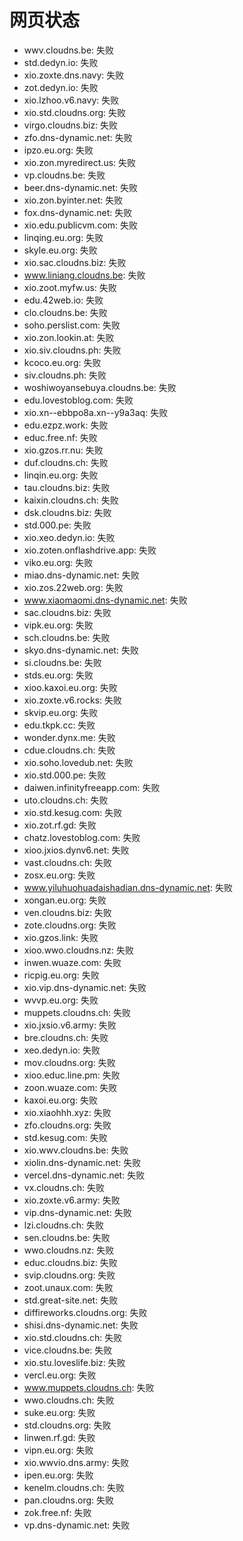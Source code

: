 # 网页状态
- wwv.cloudns.be: 失败
- std.dedyn.io: 失败
- xio.zoxte.dns.navy: 失败
- zot.dedyn.io: 失败
- xio.lzhoo.v6.navy: 失败
- xio.std.cloudns.org: 失败
- virgo.cloudns.biz: 失败
- zfo.dns-dynamic.net: 失败
- ipzo.eu.org: 失败
- xio.zon.myredirect.us: 失败
- vp.cloudns.be: 失败
- beer.dns-dynamic.net: 失败
- xio.zon.byinter.net: 失败
- fox.dns-dynamic.net: 失败
- xio.edu.publicvm.com: 失败
- linqing.eu.org: 失败
- skyle.eu.org: 失败
- xio.sac.cloudns.biz: 失败
- www.liniang.cloudns.be: 失败
- xio.zoot.myfw.us: 失败
- edu.42web.io: 失败
- clo.cloudns.be: 失败
- soho.perslist.com: 失败
- xio.zon.lookin.at: 失败
- xio.siv.cloudns.ph: 失败
- kcoco.eu.org: 失败
- siv.cloudns.ph: 失败
- woshiwoyansebuya.cloudns.be: 失败
- edu.lovestoblog.com: 失败
- xio.xn--ebbpo8a.xn--y9a3aq: 失败
- edu.ezpz.work: 失败
- educ.free.nf: 失败
- xio.gzos.rr.nu: 失败
- duf.cloudns.ch: 失败
- linqin.eu.org: 失败
- tau.cloudns.biz: 失败
- kaixin.cloudns.ch: 失败
- dsk.cloudns.biz: 失败
- std.000.pe: 失败
- xio.xeo.dedyn.io: 失败
- xio.zoten.onflashdrive.app: 失败
- viko.eu.org: 失败
- miao.dns-dynamic.net: 失败
- xio.zos.22web.org: 失败
- www.xiaomaomi.dns-dynamic.net: 失败
- sac.cloudns.biz: 失败
- vipk.eu.org: 失败
- sch.cloudns.be: 失败
- skyo.dns-dynamic.net: 失败
- si.cloudns.be: 失败
- stds.eu.org: 失败
- xioo.kaxoi.eu.org: 失败
- xio.zoxte.v6.rocks: 失败
- skvip.eu.org: 失败
- edu.tkpk.cc: 失败
- wonder.dynx.me: 失败
- cdue.cloudns.ch: 失败
- xio.soho.lovedub.net: 失败
- xio.std.000.pe: 失败
- daiwen.infinityfreeapp.com: 失败
- uto.cloudns.ch: 失败
- xio.std.kesug.com: 失败
- xio.zot.rf.gd: 失败
- chatz.lovestoblog.com: 失败
- xioo.jxios.dynv6.net: 失败
- vast.cloudns.ch: 失败
- zosx.eu.org: 失败
- www.yiluhuohuadaishadian.dns-dynamic.net: 失败
- xongan.eu.org: 失败
- ven.cloudns.biz: 失败
- zote.cloudns.org: 失败
- xio.gzos.link: 失败
- xioo.wwo.cloudns.nz: 失败
- inwen.wuaze.com: 失败
- ricpig.eu.org: 失败
- xio.vip.dns-dynamic.net: 失败
- wvvp.eu.org: 失败
- muppets.cloudns.ch: 失败
- xio.jxsio.v6.army: 失败
- bre.cloudns.ch: 失败
- xeo.dedyn.io: 失败
- mov.cloudns.org: 失败
- xioo.educ.line.pm: 失败
- zoon.wuaze.com: 失败
- kaxoi.eu.org: 失败
- xio.xiaohhh.xyz: 失败
- zfo.cloudns.org: 失败
- std.kesug.com: 失败
- xio.wwv.cloudns.be: 失败
- xiolin.dns-dynamic.net: 失败
- vercel.dns-dynamic.net: 失败
- vx.cloudns.ch: 失败
- xio.zoxte.v6.army: 失败
- vip.dns-dynamic.net: 失败
- lzi.cloudns.ch: 失败
- sen.cloudns.be: 失败
- wwo.cloudns.nz: 失败
- educ.cloudns.biz: 失败
- svip.cloudns.org: 失败
- zoot.unaux.com: 失败
- std.great-site.net: 失败
- diffireworks.cloudns.org: 失败
- shisi.dns-dynamic.net: 失败
- xio.std.cloudns.ch: 失败
- vice.cloudns.be: 失败
- xio.stu.loveslife.biz: 失败
- vercl.eu.org: 失败
- www.muppets.cloudns.ch: 失败
- wwo.cloudns.ch: 失败
- suke.eu.org: 失败
- std.cloudns.org: 失败
- linwen.rf.gd: 失败
- vipn.eu.org: 失败
- xio.wwvio.dns.army: 失败
- ipen.eu.org: 失败
- kenelm.cloudns.ch: 失败
- pan.cloudns.org: 失败
- zok.free.nf: 失败
- vp.dns-dynamic.net: 失败
